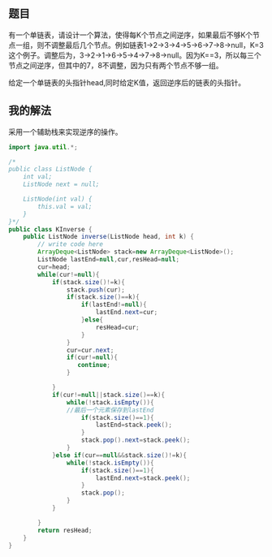 ## 题目 ##

有一个单链表，请设计一个算法，使得每K个节点之间逆序，如果最后不够K个节点一组，则不调整最后几个节点。例如链表1->2->3->4->5->6->7->8->null，K=3这个例子。调整后为，3->2->1->6->5->4->7->8->null。因为K==3，所以每三个节点之间逆序，但其中的7，8不调整，因为只有两个节点不够一组。

给定一个单链表的头指针head,同时给定K值，返回逆序后的链表的头指针。

## 我的解法 ##

采用一个辅助栈来实现逆序的操作。

```java
import java.util.*;

/*
public class ListNode {
    int val;
    ListNode next = null;

    ListNode(int val) {
        this.val = val;
    }
}*/
public class KInverse {
    public ListNode inverse(ListNode head, int k) {
        // write code here
        ArrayDeque<ListNode> stack=new ArrayDeque<ListNode>();
        ListNode lastEnd=null,cur,resHead=null;
        cur=head;
        while(cur!=null){
            if(stack.size()!=k){
                stack.push(cur);
                if(stack.size()==k){
                    if(lastEnd!=null){
                        lastEnd.next=cur;
                    }else{
                        resHead=cur;
                    }
                }
                cur=cur.next;
                if(cur!=null){
                   continue;
                }

            }
            if(cur!=null||stack.size()==k){
                while(!stack.isEmpty()){
                //最后一个元素保存到lastEnd
                	if(stack.size()==1){
                    	lastEnd=stack.peek();
                	}
                	stack.pop().next=stack.peek();
            	}
            }else if(cur==null&&stack.size()!=k){
                while(!stack.isEmpty()){
                	if(stack.size()==1){
                    	lastEnd.next=stack.peek();
                	}
                	stack.pop();
            	}
            }

        }
        return resHead;
    }
}
```


